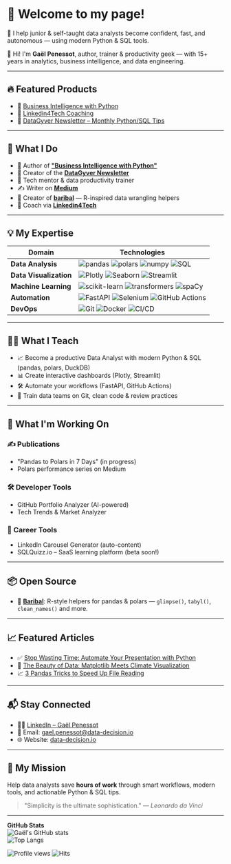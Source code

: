 # 👋 Welcome to my page!

🚀 I help junior & self-taught data analysts become confident, fast, and autonomous — using modern Python & SQL tools.

👋 Hi! I'm **Gaël Penessot**, author, trainer & productivity geek — with 15+ years in analytics, business intelligence, and data engineering.

---

## 🔥 Featured Products
<!--
- 🎓 [Productive Data Analyst with Python (Coming Soon)](https://glups.uno/H301W6) → Join the waitlist
-->
- 📘 [Business Intelligence with Python](https://glups.uno/VMKWNf)
- 🧠 [Linkedin4Tech Coaching](https://glups.uno/vhLofA)
- 📩 [DataGyver Newsletter – Monthly Python/SQL Tips](https://glups.uno/H301W6)

---

## 🚀 What I Do

- 📖 Author of [**"Business Intelligence with Python"**](https://glups.uno/VMKWNf)
- 💼 Creator of the [**DataGyver Newsletter**](https://glups.uno/H301W6)
- 🔧 Tech mentor & data productivity trainer
- ✍️ Writer on [**Medium**](https://medium.data-decision.io/)
- 🐻 Creator of [**baribal**](https://github.com/gpenessot/baribal) — R-inspired data wrangling helpers
- 🎯 Coach via [**Linkedin4Tech**](https://glups.uno/vhLofA)

---

## 💡 My Expertise

| **Domain**              | **Technologies**                                                                                     |
|-------------------------|----------------------------------------------------------------------------------------------------|
| **Data Analysis**       | ![pandas](https://img.shields.io/badge/Pandas-150458?style=flat&logo=pandas&logoColor=white) ![polars](https://img.shields.io/badge/Polars-6A5ACD?style=flat&logo=python&logoColor=white) ![numpy](https://img.shields.io/badge/Numpy-013243?style=flat&logo=numpy&logoColor=white) ![SQL](https://img.shields.io/badge/SQL-4479A1?style=flat&logo=postgresql&logoColor=white) |
| **Data Visualization**  | ![Plotly](https://img.shields.io/badge/Plotly-239120?style=flat&logo=plotly&logoColor=white) ![Seaborn](https://img.shields.io/badge/Seaborn-009688?style=flat&logo=python&logoColor=white) ![Streamlit](https://img.shields.io/badge/Streamlit-FF4B4B?style=flat&logo=streamlit&logoColor=white) |
| **Machine Learning**    | ![scikit-learn](https://img.shields.io/badge/ScikitLearn-F7931E?style=flat&logo=scikitlearn&logoColor=white) ![transformers](https://img.shields.io/badge/Transformers-0096C7?style=flat&logo=python&logoColor=white) ![spaCy](https://img.shields.io/badge/spaCy-7B16FF?style=flat&logo=python&logoColor=white)  |
| **Automation**          | ![FastAPI](https://img.shields.io/badge/FastAPI-009688?style=flat&logo=fastapi&logoColor=white) ![Selenium](https://img.shields.io/badge/Selenium-43B02A?style=flat&logo=selenium&logoColor=white) ![GitHub Actions](https://img.shields.io/badge/GitHub_Actions-2088FF?style=flat&logo=github-actions&logoColor=white) |
| **DevOps**              | ![Git](https://img.shields.io/badge/Git-F05032?style=flat&logo=git&logoColor=white) ![Docker](https://img.shields.io/badge/Docker-2496ED?style=flat&logo=docker&logoColor=white) ![CI/CD](https://img.shields.io/badge/CI%2FCD-005571?style=flat&logo=github-actions&logoColor=white) |

---

## 👨‍🏫 What I Teach

- 📈 Become a productive Data Analyst with modern Python & SQL (pandas, polars, DuckDB)
- 📊 Create interactive dashboards (Plotly, Streamlit)
- 🛠️ Automate your workflows (FastAPI, GitHub Actions)
- 🧪 Train data teams on Git, clean code & review practices

---

## 🔭 What I'm Working On

### ✍️ Publications
- "Pandas to Polars in 7 Days" (in progress)
- Polars performance series on Medium

### 🛠️ Developer Tools
- GitHub Portfolio Analyzer (AI-powered)
- Tech Trends & Market Analyzer

### 🎯 Career Tools
- LinkedIn Carousel Generator (auto-content)
- SQLQuizz.io – SaaS learning platform (beta soon!)

---

## 📦 Open Source

- 🐻 [**Baribal**](https://github.com/gpenessot/baribal): R-style helpers for pandas & polars — `glimpse()`, `tabyl()`, `clean_names()` and more.

---

## 📈 Featured Articles

- ✅ [Stop Wasting Time: Automate Your Presentation with Python](https://medium.com/@gael.penessot/stop-wasting-time-automate-your-presentation-with-python-a721fe39c8e5)
- 🚀 [The Beauty of Data: Matplotlib Meets Climate Visualization](https://medium.com/@gael.penessot/the-beauty-of-data-how-matplotlib-transformed-global-temperatures-into-visual-art-8e034fd21b69)
- 📈 [3 Pandas Tricks to Speed Up File Reading](https://medium.com/@gael.penessot/3-tips-to-unlock-pandas-potential-for-efficient-large-file-reading-3805c6c0ff3e)

---

## 📬 Stay Connected

- 👨‍💼 [LinkedIn – Gaël Penessot](https://linkedin.com/in/gael-penessot)
- 📧 Email: gael.penessot@data-decision.io
- 🌐 Website: [data-decision.io](https://www.data-decision.io/)

---

## 🎯 My Mission

Help data analysts save **hours of work** through smart workflows, modern tools, and actionable Python & SQL tips.

> "Simplicity is the ultimate sophistication." — *Leonardo da Vinci*

---

**GitHub Stats**  
![Gaël's GitHub stats](https://github-readme-stats.vercel.app/api?username=gpenessot&show_icons=true&theme=radical)  
![Top Langs](https://github-readme-stats.vercel.app/api/top-langs/?username=gpenessot&layout=compact&theme=radical)

![Profile views](https://komarev.com/ghpvc/?username=gpenessot)
![Hits](https://hit.yhype.me/github/profile?user_id=8466122)

